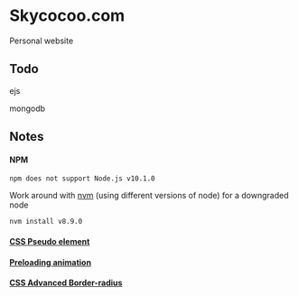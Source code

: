 # Skycocoo.com

Personal website


## Todo

ejs

mongodb


## Notes

#### NPM

```
npm does not support Node.js v10.1.0
```

Work around with [nvm](https://github.com/creationix/nvm/issues/576) (using different versions of node) for a downgraded node

```
nvm install v8.9.0
```

#### [CSS Pseudo element](https://www.w3schools.com/css/css_pseudo_elements.asp)

#### [Preloading animation](https://ihatetomatoes.net/create-css3-spinning-preloader/)

#### [CSS Advanced Border-radius](https://developer.mozilla.org/en-US/docs/Web/CSS/CSS_Background_and_Borders/Border-radius_generator)

